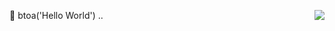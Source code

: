 🐌 btoa('Hello World') ..
<img align="right" src="https://github-readme-stats.vercel.app/api?username=linliwei999&show_icons=true&icon_color=CE1D2D&text_color=718096&bg_color=ffffff&hide_title=true" />
